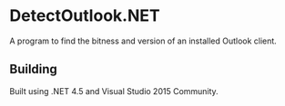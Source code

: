 # DetectOutlook.NET
A program to find the bitness and version of an installed Outlook client.

Building
---------
Built using .NET 4.5 and Visual Studio 2015 Community.